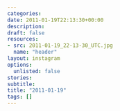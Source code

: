 ```yaml
---
categories:
date: 2011-01-19T22:13:30+00:00
description:
draft: false
resources:
- src: 2011-01-19_22-13-30_UTC.jpg
  name: "header"
layout: instagram
options:
  unlisted: false
stories:
subtitle:
title: "2011-01-19"
tags: []
---
```


 
